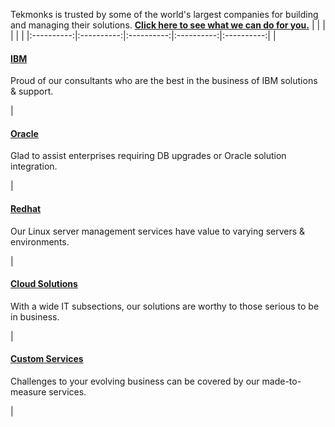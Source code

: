 Tekmonks is trusted by some of the world's largest companies for building and managing their solutions. 
[**Click here to see what we can do for you.**]({{#makeLink}}./article.html?article_path=./solutions/enterprise.md&menu_path=.menus/en{{/makeLink}})
|   |   |   |   |   |
|:----------:|:----------:|:----------:|:----------:|:----------:|
| <a href="https://tekmonks.com/solutions/ibm"><h4>IBM</h4></a><p>Proud of our consultants who are the best in the business of IBM solutions & support.</p>| <a href="https://tekmonks.com/solutions/oracle"><h4>Oracle</h4></a> <p>Glad to assist enterprises requiring DB upgrades or Oracle solution integration.</p> | <a href="https://tekmonks.com/solutions/redhat"><h4>Redhat</h4></a> <p>Our Linux server management services have value to varying servers & environments.</p> | <a href="https://tekmonks.com/solutions/cloud-solutions"><h4>Cloud Solutions</h4></a> <p>With a wide IT subsections, our solutions are worthy to those serious to be in business.</p> | <a href="https://tekmonks.com/solutions/custom-services"><h4>Custom Services</h4></a> <p>Challenges to your evolving business can be covered by our made-to-measure services.</p> |